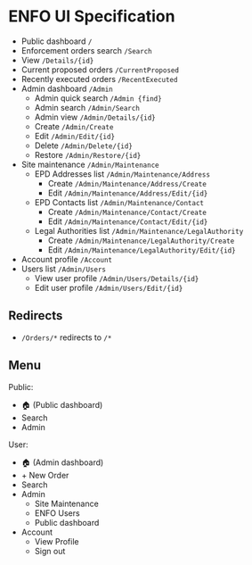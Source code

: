 # ENFO UI Specification

* Public dashboard `/`
* Enforcement orders search `/Search`
* View `/Details/{id}`
* Current proposed orders `/CurrentProposed`
* Recently executed orders `/RecentExecuted`
* Admin dashboard `/Admin`
    * Admin quick search `/Admin {find}`
    * Admin search `/Admin/Search`
    * Admin view `/Admin/Details/{id}`
    * Create `/Admin/Create`
    * Edit `/Admin/Edit/{id}`
    * Delete `/Admin/Delete/{id}`
    * Restore `/Admin/Restore/{id}`
* Site maintenance `/Admin/Maintenance`
    * EPD Addresses list `/Admin/Maintenance/Address`
        * Create `/Admin/Maintenance/Address/Create`
        * Edit `/Admin/Maintenance/Address/Edit/{id}`
    * EPD Contacts list `/Admin/Maintenance/Contact`
        * Create `/Admin/Maintenance/Contact/Create`
        * Edit `/Admin/Maintenance/Contact/Edit/{id}`
    * Legal Authorities list `/Admin/Maintenance/LegalAuthority`
        * Create `/Admin/Maintenance/LegalAuthority/Create`
        * Edit `/Admin/Maintenance/LegalAuthority/Edit/{id}`
* Account profile `/Account`
* Users list `/Admin/Users`
    * View user profile `/Admin/Users/Details/{id}`
    * Edit user profile `/Admin/Users/Edit/{id}`

## Redirects

* `/Orders/*` redirects to `/*`

## Menu

Public:

* 🏠 (Public dashboard)
* Search
* Admin

User:

* 🏠 (Admin dashboard)
* +&nbsp;New Order
* Search
* Admin
    * Site Maintenance
    * ENFO Users
    * Public dashboard
* Account
    * View Profile
    * Sign out